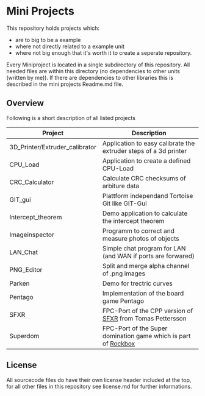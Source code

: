 # Mini Projects

This repository holds projects which:
* are to big to be a example
* where not directly related to a example unit
* where not big enough that it's worth it to create a seperate repository.

Every Miniproject is located in a single subdirectory of this repository. All needed files are within this directory (no dependencies to other units (written by me)). If there are dependencies to other libraries this is described in the mini projects Readme.md file.

## Overview
Following is a short description of all listed projects

| Project | Description |
| --- | ---|
| 3D_Printer/Extruder_calibrator | Application to easy calibrate the extruder steps of a 3d printer |
| CPU_Load | Application to create a defined CPU-Load |
| CRC_Calculator | Calculate CRC checksums of arbiture data |
| GIT_gui | Plattform independand Tortoise Git like GIT-Gui |
| Intercept_theorem | Demo application to calculate the intercept theorem |
| Imageinspector | Programm to correct and measure photos of objects |
| LAN_Chat | Simple chat program for LAN (and WAN if ports are forwared) |
| PNG_Editor | Split and merge alpha channel of .png images |
| Parken | Demo for trectric curves |
| Pentago | Implementation of the board game Pentago |
| SFXR | FPC-Port of the CPP version of [SFXR](https://www.drpetter.se/project_sfxr.html) from Tomas Pettersson |
| Superdom | FPC-Port of the Super domination game which is part of [Rockbox](https://www.rockbox.org/) |


## License
All sourcecode files do have their own license header included at the top, for all other files in this repository see license.md for further informations.
